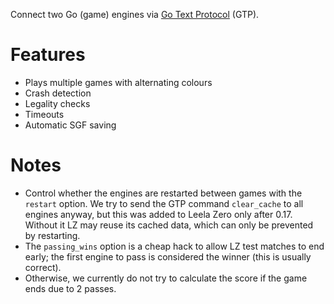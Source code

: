 Connect two Go (game) engines via [Go Text Protocol](https://www.lysator.liu.se/~gunnar/gtp/gtp2-spec-draft2/gtp2-spec.html) (GTP).

# Features

* Plays multiple games with alternating colours
* Crash detection
* Legality checks
* Timeouts
* Automatic SGF saving

# Notes

* Control whether the engines are restarted between games with the `restart` option. We try to send the GTP command `clear_cache` to all engines anyway, but this was added to Leela Zero only after 0.17. Without it LZ may reuse its cached data, which can only be prevented by restarting.
* The `passing_wins` option is a cheap hack to allow LZ test matches to end early; the first engine to pass is considered the winner (this is usually correct).
* Otherwise, we currently do not try to calculate the score if the game ends due to 2 passes.
